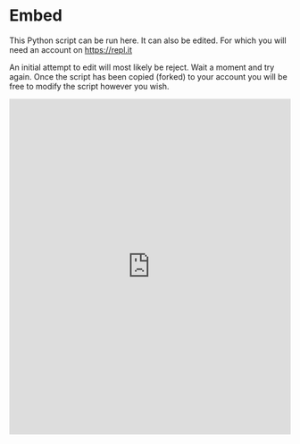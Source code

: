 # Embed

This Python script can be run here.  It can also be edited.  For which you will need an account on <https://repl.it>

An initial attempt to edit will most likely be reject.  Wait a moment and try again. Once the script has been copied (forked) to your account you will be free to modify the script however you wish.

<iframe height="600px" width="100%" src="https://repl.it/@msaunby/swap-variables?lite=true" scrolling="no" frameborder="no" allowtransparency="true" allowfullscreen="true" sandbox="allow-forms allow-pointer-lock allow-popups allow-same-origin allow-scripts allow-modals"></iframe>
